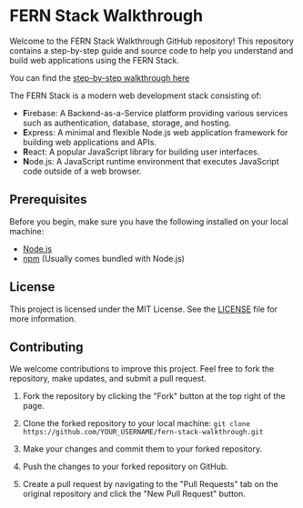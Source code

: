 # FERN Stack Walkthrough

Welcome to the FERN Stack Walkthrough GitHub repository! This repository contains a step-by-step guide and source code to help you understand and build web applications using the FERN Stack.

You can find the [step-by-step walkthrough here](https://dev.to/wra-sol/fern-2-webdev-boogaloo-13nb)

The FERN Stack is a modern web development stack consisting of:
- **F**irebase: A Backend-as-a-Service platform providing various services such as authentication, database, storage, and hosting.
- **E**xpress: A minimal and flexible Node.js web application framework for building web applications and APIs.
- **R**eact: A popular JavaScript library for building user interfaces.
- **N**ode.js: A JavaScript runtime environment that executes JavaScript code outside of a web browser.

## Prerequisites

Before you begin, make sure you have the following installed on your local machine:

- [Node.js](https://nodejs.org/en/download/)
- [npm](https://www.npmjs.com/get-npm) (Usually comes bundled with Node.js)

## License

This project is licensed under the MIT License. See the [LICENSE](LICENSE.md) file for more information.

## Contributing

We welcome contributions to improve this project. Feel free to fork the repository, make updates, and submit a pull request.

1. Fork the repository by clicking the "Fork" button at the top right of the page.

2. Clone the forked repository to your local machine:
`git clone https://github.com/YOUR_USERNAME/fern-stack-walkthrough.git`

3. Make your changes and commit them to your forked repository.

4. Push the changes to your forked repository on GitHub.

5. Create a pull request by navigating to the "Pull Requests" tab on the original repository and click the "New Pull Request" button.
